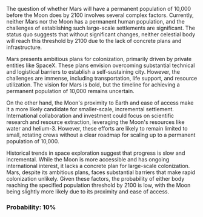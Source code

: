 The question of whether Mars will have a permanent population of 10,000 before the Moon does by 2100 involves several complex factors. Currently, neither Mars nor the Moon has a permanent human population, and the challenges of establishing such large-scale settlements are significant. The status quo suggests that without significant changes, neither celestial body will reach this threshold by 2100 due to the lack of concrete plans and infrastructure.

Mars presents ambitious plans for colonization, primarily driven by private entities like SpaceX. These plans envision overcoming substantial technical and logistical barriers to establish a self-sustaining city. However, the challenges are immense, including transportation, life support, and resource utilization. The vision for Mars is bold, but the timeline for achieving a permanent population of 10,000 remains uncertain.

On the other hand, the Moon's proximity to Earth and ease of access make it a more likely candidate for smaller-scale, incremental settlement. International collaboration and investment could focus on scientific research and resource extraction, leveraging the Moon's resources like water and helium-3. However, these efforts are likely to remain limited to small, rotating crews without a clear roadmap for scaling up to a permanent population of 10,000.

Historical trends in space exploration suggest that progress is slow and incremental. While the Moon is more accessible and has ongoing international interest, it lacks a concrete plan for large-scale colonization. Mars, despite its ambitious plans, faces substantial barriers that make rapid colonization unlikely. Given these factors, the probability of either body reaching the specified population threshold by 2100 is low, with the Moon being slightly more likely due to its proximity and ease of access.

### Probability: 10%